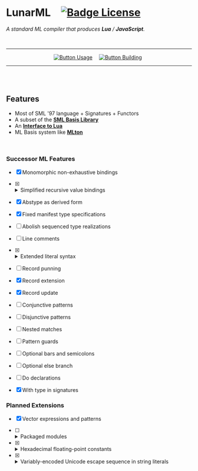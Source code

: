 
# LunarML   [![Badge License]][License]

*A standard ML compiler that produces **Lua** / **JavaScript**.*

<br>

<div align = center>

---

[![Button Usage]][Usage]   
[![Button Building]][Building] 

---

</div>

<br>
<br>

## Features

-   Most of SML '97 language + Signatures + Functors
-   A subset of the **[SML Basis Library]**
-   An **[Interface to Lua]**
-   ML Basis system like **[MLton]**

<br>

### Successor ML Features

-   [x] Monomorphic non-exhaustive bindings
-   [x] <details><summary>Simplified recursive value bindings</summary>

    SML '97-compatible ordering for <br>
    type variables is also supported: 
    
    ```sml
    val <tyvarseq> rec <valbind>
    ```
    
    </details>


-   [x] Abstype as derived form
-   [x] Fixed manifest type specifications
-   [ ] Abolish sequenced type realizations
-   [ ] Line comments
-   [x] <details><summary>Extended literal syntax</summary>
    -   [x] Underscores 
        - `3.1415_9265`
        - `0xffff_ffff`
    -   [x] Binary notation
        - `0wb`
        - `0b`
    -   [x] Eight hex digits in text
        - `\Uxxxxxxxx`

    </details>
    
        
-   [ ] Record punning
-   [x] Record extension
-   [x] Record update
-   [ ] Conjunctive patterns
-   [ ] Disjunctive patterns
-   [ ] Nested matches
-   [ ] Pattern guards
-   [ ] Optional bars and semicolons
-   [ ] Optional else branch
-   [ ] Do declarations
-   [x] With type in signatures

### Planned Extensions

-   [x] Vector expressions and patterns
-   [ ] <details><summary>Packaged modules</summary>
    - `Alice ML`
    - `HaMLet S`
    
    </details>
    
    
-   [x] <details><summary>Hexadecimal floating-point constants</summary>
    - `0x1.ffff_ffff_ffff_f`
    - `0x1p1024`
    
    ### Syntax

    ```sml
    <hexadecimal-integer-constant> ::= '~'? '0' 'w'? 'x' <hexadecimal-digit-sequence>
    ```

    ```sml
    <hexadecimal-floating-point-constant> ::= '~'? '0x' <hexadecimal-digit-sequence> (<binary-exponent-part> | 
    ```

    ```sml    
    '.' <hexadecimal-digit-sequence> <binary-exponent-part>?)
    ```
    
    ```sml
    <hexadecimal-digit-sequence> ::= <hexadecimal-digit> ('_'* <hexadecimal-digit>)*
    ```
    
    ```sml
    <binary-exponent-part> ::= [pP] '~'? <digit> ('_'* <digit>)?
    ```
    
    ### In Short
    
    The ( binary ) exponent part is optional and <br>
    tilde ( `~` ) is used for the negation symbol.
    
    </details>
    
    
-   [x] <details><summary>Variably-encoded Unicode escape sequence in string literals</summary>
    - `\u{3042}`
    
    ### Details
    
    The `\u{}` escape sequence makes it possible to <br>
    embed unicode scalar values in a string literals.
    
    The compiler encodes the character in <br>
    UTF-8,16,32 depending on the string type.
    
    </details>

<br>


<!----------------------------------------------------------------------------->

[MLton]: http://mlton.org/MLBasis

[SML Basis Library]: doc/BasisLibrary.md
[Interface to Lua]: doc/LuaInterface.md
[Building]: doc/Building.md 'How to compile this project from source.'
[License]: LICENSE
[Usage]: doc/Usage.md 'What options you have available to interact with.'


<!---------------------------------[ Badges ]---------------------------------->

[Badge License]: https://img.shields.io/badge/License-MIT-yellow.svg?style=for-the-badge


<!--------------------------------[ Buttons ]---------------------------------->

[Button Building]: https://img.shields.io/badge/Building-C9284D?style=for-the-badge&logoColor=white&logo=Square
[Button Usage]: https://img.shields.io/badge/Usage-31A8FF?style=for-the-badge&logoColor=white&logo=ReadTheDocs


